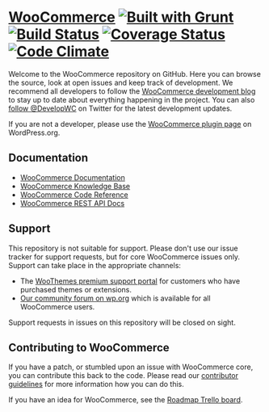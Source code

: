 # [WooCommerce](https://www.woothemes.com/woocommerce/) [![Built with Grunt](https://cdn.gruntjs.com/builtwith.png)](http://gruntjs.com/) [![Build Status](https://api.travis-ci.org/woothemes/woocommerce.svg?branch=master)](https://travis-ci.org/woothemes/woocommerce) [![Coverage Status](https://coveralls.io/repos/woothemes/woocommerce/badge.svg?branch=master&service=github)](https://coveralls.io/github/woothemes/woocommerce?branch=master) [![Code Climate](https://codeclimate.com/github/woothemes/woocommerce/badges/gpa.svg)](https://codeclimate.com/github/woothemes/woocommerce)

Welcome to the WooCommerce repository on GitHub. Here you can browse the source, look at open issues and keep track of development. We recommend all developers to follow the [WooCommerce development blog](https://woocommerce.wordpress.com/) to stay up to date about everything happening in the project. You can also [follow @DevelopWC](https://twitter.com/DevelopWC) on Twitter for the latest development updates.

If you are not a developer, please use the [WooCommerce plugin page](https://wordpress.org/plugins/woocommerce/) on WordPress.org.

## Documentation
* [WooCommerce Documentation](https://docs.woothemes.com/documentation/plugins/woocommerce/)
* [WooCommerce Knowledge Base](https://support.woothemes.com/hc/en-us/categories/200146917-WooCommerce)
* [WooCommerce Code Reference](https://docs.woothemes.com/wc-apidocs/)
* [WooCommerce REST API Docs](https://woothemes.github.io/woocommerce-rest-api-docs/)

## Support
This repository is not suitable for support. Please don't use our issue tracker for support requests, but for core WooCommerce issues only. Support can take place in the appropriate channels:

* The [WooThemes premium support portal](https://support.woothemes.com/) for customers who have purchased themes or extensions.
* [Our community forum on wp.org](https://wordpress.org/support/plugin/woocommerce) which is available for all WooCommerce users.

Support requests in issues on this repository will be closed on sight.

## Contributing to WooCommerce
If you have a patch, or stumbled upon an issue with WooCommerce core, you can contribute this back to the code. Please read our [contributor guidelines](https://github.com/woothemes/woocommerce/blob/master/.github/CONTRIBUTING.md) for more information how you can do this.

If you have an idea for WooCommerce, see the [Roadmap Trello board](https://trello.com/b/YgRbpuze/woocommerce-roadmap).
